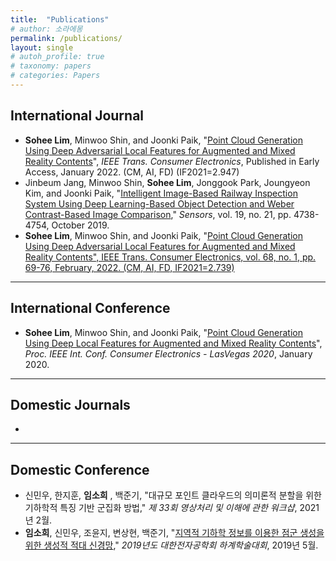 ```yaml
---
title:  "Publications"
# author: 소라에몽
permalink: /publications/
layout: single
# autoh_profile: true
# taxonomy: papers
# categories: Papers
---
```

  


## International Journal
- **Sohee Lim**, Minwoo Shin, and Joonki Paik, "[Point Cloud Generation Using Deep Adversarial Local Features for Augmented and Mixed Reality Contents](https://ieeexplore.ieee.org/document/9674036)", *IEEE Trans. Consumer Electronics*, Published in Early Access, January 2022. (CM, AI, FD) (IF2021=2.947)
- Jinbeum Jang, Minwoo Shin, **Sohee Lim**, Jonggook Park, Joungyeon Kim, and Joonki Paik, "[Intelligent Image-Based Railway Inspection System Using Deep Learning-Based Object Detection and Weber Contrast-Based Image Comparison](https://www.mdpi.com/1424-8220/19/21/4738)," *Sensors*, vol. 19, no. 21, pp. 4738-4754, October 2019.  
- **Sohee Lim**, Minwoo Shin, and Joonki Paik, "[Point Cloud Generation Using Deep Adversarial Local Features for Augmented and Mixed Reality Contents", IEEE Trans. Consumer Electronics, vol. 68, no. 1, pp. 69-76, February, 2022. (CM, AI, FD, IF2021=2.739)](https://ieeexplore.ieee.org/document/9674036/)

---

## International Conference
- **Sohee Lim**, Minwoo Shin, and Joonki Paik, "[Point Cloud Generation Using Deep Local Features for Augmented and Mixed Reality Contents](https://ieeexplore.ieee.org/document/9043081)", *Proc. IEEE Int. Conf. Consumer Electronics - LasVegas 2020*, January 2020.  

---

## Domestic Journals
-  

---
  
## Domestic Conference
- 신민우, 한지훈, **임소희** , 백준기, "대규모 포인트 클라우드의 의미론적 분할을 위한 기하학적 특징 기반 군집화 방법," *제 33회 영상처리 및 이해에 관한 워크샵*, 2021년 2월.
- **임소희**, 신민우, 조윤지, 변상현, 백준기, "[지역적 기하학 정보를 이용한 점군 생성을 위한 생성적 적대 신경망](https://dbpia.co.kr/pdf/pdfView.do?nodeId=NODE08761972&mark=0&useDate=&bookmarkCnt=0&ipRange=N&accessgl=Y&language=ko_KR)," *2019년도 대한전자공학회 하계학술대회*, 2019년 5월.  
